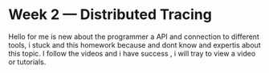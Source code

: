 # Week 2 — Distributed Tracing

Hello for me is new about  the programmer a API and connection to different tools, i stuck and this homework because and dont know and expertis about this topic. I follow the videos and i have success , i will tray to view a video or tutorials.